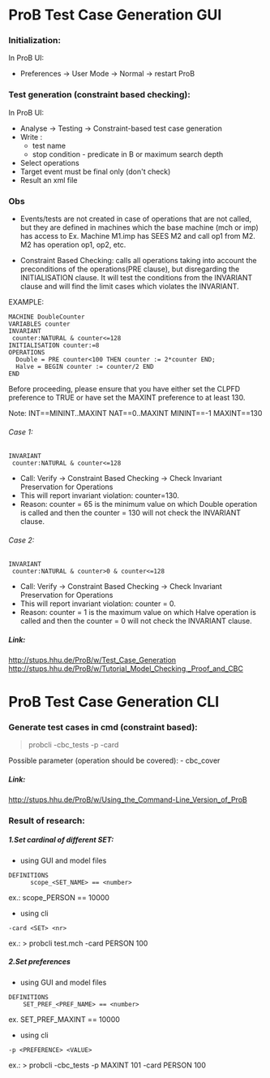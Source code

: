 # ProB Test Case Generation GUI

### Initialization:
In ProB UI:
- Preferences -> User Mode -> Normal -> restart ProB
	
### Test generation (constraint based checking):
In ProB UI:
- Analyse -> Testing -> Constraint-based test case generation
- Write : 
    - test name
	- stop condition - predicate in B or maximum search depth
- Select operations
- Target event must be final only (don't check)
- Result an xml file
	
### Obs
- Events/tests are not created in case of operations that are not called, but they are defined in machines which the base machine (mch or imp) has access to
Ex. Machine M1.imp has SEES M2 and call op1 from M2. M2 has operation op1, op2, etc.
	
- Constraint Based Checking: calls all operations taking into account the preconditions of the operations(PRE clause), but disregarding the INITIALISATION clause.
It will test the conditions from the INVARIANT clause and will find the limit cases which violates the INVARIANT.  

EXAMPLE:
```
MACHINE DoubleCounter
VARIABLES counter
INVARIANT
 counter:NATURAL & counter<=128
INITIALISATION counter:=8
OPERATIONS
  Double = PRE counter<100 THEN counter := 2*counter END;
  Halve = BEGIN counter := counter/2 END
END
```

Before proceeding, please ensure that you have either set the CLPFD preference to TRUE or have set the MAXINT preference to at least 130.

Note: 
    INT==MININT..MAXINT
    NAT==0..MAXINT
	MININT==-1
	MAXINT==130


###### Case 1: 
```
INVARIANT
 counter:NATURAL & counter<=128
 ```
- Call: Verify -> Constraint Based Checking -> Check Invariant Preservation for Operations
- This will report invariant violation: counter=130.
- Reason: counter = 65 is the minimum value on which Double operation is called and then the counter = 130 will not check the INVARIANT clause. 

###### Case 2: 
```
INVARIANT
 counter:NATURAL & counter>0 & counter<=128
 ```
- Call: Verify -> Constraint Based Checking -> Check Invariant Preservation for Operations
- This will report invariant violation: counter = 0.
- Reason: counter = 1 is the maximum value on which Halve operation is called and then the counter = 0 will not check the INVARIANT clause.


##### Link: 
http://stups.hhu.de/ProB/w/Test_Case_Generation
http://stups.hhu.de/ProB/w/Tutorial_Model_Checking,_Proof_and_CBC


# ProB Test Case Generation CLI

### Generate test cases in cmd (constraint based):
> probcli -cbc_tests <Depth> <EndPredicate> <xmlFile> -p <PREFERENCE> <VALUE> -card <SET> <nr> <machineName>

Possible parameter (operation should be covered):
	- cbc_cover <operation>


##### Link:
http://stups.hhu.de/ProB/w/Using_the_Command-Line_Version_of_ProB


### Result of research:

##### 1.Set cardinal of different SET:
- using GUI and model files
```
DEFINITIONS
      scope_<SET_NAME> == <number>
```
ex.:
     scope_PERSON == 10000

- using cli
```
-card <SET> <nr>
```
ex.:
	> probcli  test.mch -card PERSON 100 
	

##### 2.Set preferences
- using GUI and model files
```
DEFINITIONS
    SET_PREF_<PREF_NAME> == <number>
```
ex.
   SET_PREF_MAXINT == 10000

- using cli
```
-p <PREFERENCE> <VALUE>
```
ex.:
	> probcli -cbc_tests <Depth> <EndPredicate> <xmlFile> -p MAXINT 101 -card PERSON 100 <machineName>
